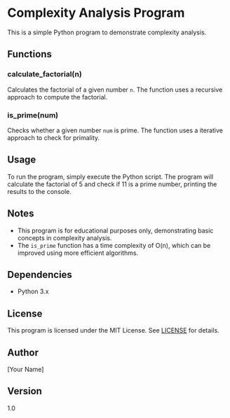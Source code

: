 
**Complexity Analysis Program**
=================================

This is a simple Python program to demonstrate complexity analysis.

**Functions**
-------------

### calculate_factorial(n)

Calculates the factorial of a given number `n`. The function uses a recursive approach to compute the factorial.

### is_prime(num)

Checks whether a given number `num` is prime. The function uses a iterative approach to check for primality.

**Usage**
-----

To run the program, simply execute the Python script. The program will calculate the factorial of 5 and check if 11 is a prime number, printing the results to the console.

**Notes**
-----

* This program is for educational purposes only, demonstrating basic concepts in complexity analysis.
* The `is_prime` function has a time complexity of O(n), which can be improved using more efficient algorithms.

**Dependencies**
-------------

* Python 3.x

**License**
---------

This program is licensed under the MIT License. See [LICENSE](LICENSE) for details.

**Author**
---------

[Your Name]

**Version**
---------

1.0